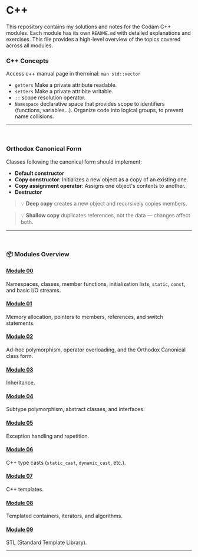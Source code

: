 # C++


This repository contains my solutions and notes for the Codam C++ modules.
Each module has its own `README.md` with detailed explanations and exercises. This file provides a high-level overview of the topics covered across all modules.

### C++ Concepts

Access c++ manual page in therminal: `man std::vector`

- `getters` Make a private attribute readable.
- `setters` Make a private attribite writable.
- `::` scope resolution operator.
- `Namespace` declarative space that provides scope to identifiers (functions, variables...). Organize code into logical groups, to prevent name collisions.

---
<br/>


### Orthodox Canonical Form

Classes following the canonical form should implement:

- **Default constructor**
- **Copy constructor**: Initializes a new object as a copy of an existing one.
- **Copy assignment operator**: Assigns one object's contents to another.
- **Destructor**

> 💡 **Deep copy** creates a new object and recursively copies members. 

> 💡 **Shallow copy** duplicates references, not the data — changes affect both.

---
<br/>


### 📦 Modules Overview

#### [Module 00](./Module_00)
Namespaces, classes, member functions, initialization lists, `static`, `const`, and basic I/O streams.

#### [Module 01](./Module_01)
Memory allocation, pointers to members, references, and switch statements.

#### [Module 02](./Module_02)
Ad-hoc polymorphism, operator overloading, and the Orthodox Canonical class form.

#### [Module 03](./Module_03)
Inheritance.

#### [Module 04](./Module_04)
Subtype polymorphism, abstract classes, and interfaces.

#### [Module 05](./Module_05)
Exception handling and repetition.

#### [Module 06](./Module_06)
C++ type casts (`static_cast`, `dynamic_cast`, etc.).

#### [Module 07](./Module_07)
C++ templates.

#### [Module 08](./Module_08)
Templated containers, iterators, and algorithms.

#### [Module 09](./Module_09)
STL (Standard Template Library).

---
